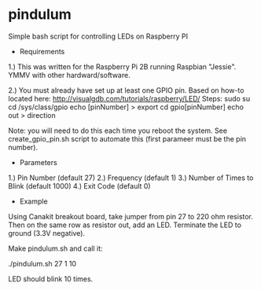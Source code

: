 # pindulum
Simple bash script for controlling LEDs on Raspberry PI 

* Requirements

1.) This was written for the Raspberry Pi 2B running Raspbian "Jessie". YMMV with other hardward/software.

2.) You must already have set up at least one GPIO pin.
Based on how-to located here: http://visualgdb.com/tutorials/raspberry/LED/
Steps:
  sudo su
  cd /sys/class/gpio
  echo [pinNumber] > export
  cd gpio[pinNumber]
  echo out > direction

Note: you will need to do this each time you reboot the system.
See create_gpio_pin.sh script to automate this (first parameer must be the pin number).

* Parameters

1.) Pin Number (default 27)
2.) Frequency (default 1)
3.) Number of Times to Blink (default 1000)
4.) Exit Code (default 0)

* Example

Using Canakit breakout board, take jumper from pin 27 to 220 ohm resistor. Then on the same row as resistor out, add an LED. Terminate the LED to ground (3.3V negative).

Make pindulum.sh and call it:

./pindulum.sh 27 1 10

LED should blink 10 times.
